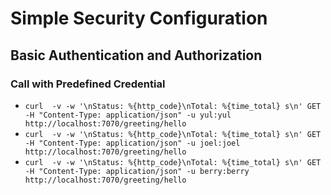 # Simple Security Configuration

## Basic Authentication and Authorization

### Call with Predefined Credential
- ` curl  -v -w '\nStatus: %{http_code}\nTotal: %{time_total} s\n' GET -H "Content-Type: application/json" -u yul:yul http://localhost:7070/greeting/hello `
- ` curl  -v -w '\nStatus: %{http_code}\nTotal: %{time_total} s\n' GET -H "Content-Type: application/json" -u joel:joel http://localhost:7070/greeting/hello `
- ` curl  -v -w '\nStatus: %{http_code}\nTotal: %{time_total} s\n' GET -H "Content-Type: application/json" -u berry:berry http://localhost:7070/greeting/hello `

